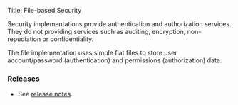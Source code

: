 Title: File-based Security

Security implementations provide authentication and authorization services. They do not providing services such as auditing, encryption, non-repudiation or confidentiality.

The file implementation uses simple flat files to store user account/password (authentication) and permissions (authorization) data.

### Releases

- See [release notes](release-notes/about.html).
